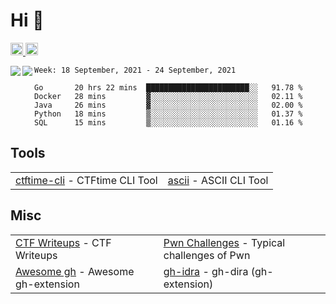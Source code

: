 # Hi 👋
<p align="left"> 
  <a href="http://twitter.com/yu1hpa">
    <img height="20" src="https://img.shields.io/twitter/follow/yu1hpa?label=Twitter&logo=twitter&style=flat" />
  <a href="https://github.com/yu1hpa">
    <img height="20" src="https://img.shields.io/github/followers/yu1hpa?label=follow&logo=github&style=flat" />
  </a>
</p>

<!--stats-->
<a href="https://github.com/anuraghazra/github-readme-stats">
  <img align="left" src="https://github-readme-stats.vercel.app/api?username=yu1hpa&show_icons=true&theme=radical" />
</a>
<!--top languages-->
<a href="https://github.com/anuraghazra/github-readme-stats">
  <img align="left" src="https://github-readme-stats.vercel.app/api/top-langs/?username=yu1hpa&hide=tex" />
</a>

<!--START_SECTION:waka-->
```text
Week: 18 September, 2021 - 24 September, 2021

Go       20 hrs 22 mins  ███████████████████████░░   91.78 % 
Docker   28 mins         ▓░░░░░░░░░░░░░░░░░░░░░░░░   02.11 % 
Java     26 mins         ▓░░░░░░░░░░░░░░░░░░░░░░░░   02.00 % 
Python   18 mins         ▒░░░░░░░░░░░░░░░░░░░░░░░░   01.37 % 
SQL      15 mins         ▒░░░░░░░░░░░░░░░░░░░░░░░░   01.16 % 
```
<!--END_SECTION:waka-->

## Tools

|                                                                       |                                                         |
|-----------------------------------------------------------------------|---------------------------------------------------------|
|[ctftime-cli](https://github.com/yu1hpa/ctftime-cli) - CTFtime CLI Tool|[ascii](https://github.com/yu1hpa/ascii) - ASCII CLI Tool|

## Misc
|                                                                         |                                                                                      |
|-------------------------------------------------------------------------|--------------------------------------------------------------------------------------|
|[CTF Writeups](https://github.com/yu1hpa/ctf-writeups) - CTF Writeups    |[Pwn Challenges](https://github.com/yu1hpa/pwn-challenges) - Typical challenges of Pwn|
|[Awesome gh](https://github.com/yu1hpa/awesome-gh) - Awesome gh-extension|[gh-idra](https://github.com/yu1hpa/gh-idra) - gh-dira (gh-extension)                 |
